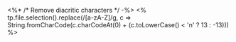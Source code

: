 <%* /* Remove diacritic characters */ -%>
<%  tp.file.selection().replace(/[a-zA-Z]/g, c => String.fromCharCode(c.charCodeAt(0) + (c.toLowerCase() < 'n' ? 13 : -13))) %>